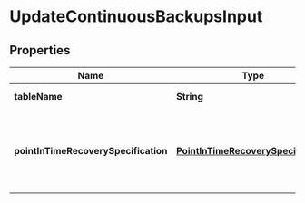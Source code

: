 

# UpdateContinuousBackupsInput


## Properties

| Name | Type | Description | Notes |
|------------ | ------------- | ------------- | -------------|
|**tableName** | **String** | The name of the table. |  |
|**pointInTimeRecoverySpecification** | [**PointInTimeRecoverySpecification**](PointInTimeRecoverySpecification.md) | Represents the settings used to enable point in time recovery. |  |



